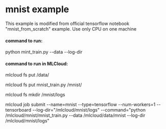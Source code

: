 # mnist example

This example is modified from official tensorflow notebook "mnist_from_scratch" example. Use only CPU on  one machine

#### command to run:

python mint_train.py --data <mnist data> --log-dir <log dir>

#### command to run in MLCloud:

mlcloud fs put <mnist-data> /data/

mlcloud fs put mnist_train.py /mnist/

mlcloud fs mkdir /mnist/logs

mlcloud job submit --name=mnist --type=tensorflow --num-workers=1 --tensorboard --log-dir="/mlcloud/mnist/logs" --command="python /mlcloud/mnist/mnist_train.py --data /mlcloud/data/mnist --log-dir /mlcloud/mnist/logs"

